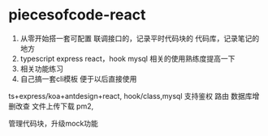 # piecesofcode-react
1. 从零开始搭一套可配置 联调接口的，记录平时代码块的 代码库，记录笔记的地方 
2. typescript express react，hook mysql 相关的使用熟练度提高一下 
3. 相关功能练习
4. 自己搞一套cli模板 便于以后直接使用






ts+express/koa+antdesign+react, hook/class,mysql  支持鉴权 路由 数据库增删改查  文件上传下载 pm2,

管理代码块，升级mock功能
